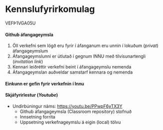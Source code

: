 # Kennslufyrirkomulag
VEFÞ1VGA05U

#### Github áfangageymsla

1. Öll verkefni sem lögð eru fyrir í áfanganum eru unnin í lokuðum (_privat_) áfangageymslum 
2. Áfangageymslunni er útlutað í gegnum INNU með tilvísunartengli (_invitation link_) 
3. Kennari leiðréttir verkefni beint í áfangageymslu nemenda
4. Áfangageymslan auðveldar samstarf kennara og nemenda

#### Einkunn er gefin fyrir verkefnin í Innu 

#### Skjáfyrirlestur (_Youtube_)

* Undirbúningur náms: https://youtu.be/PPwpF6yTX3Y
  * Github áfangageymsla (Classroom repository) stofnuð 
  * Innsetning forrita
  * Uppsetning verkefnageymslu á eigin (local) tölvu


